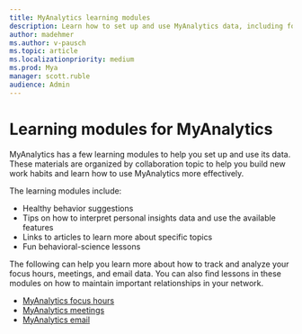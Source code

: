 ```yaml
---
title: MyAnalytics learning modules
description: Learn how to set up and use MyAnalytics data, including focus hours, meetings, email, and after hours data
author: madehmer
ms.author: v-pausch
ms.topic: article
ms.localizationpriority: medium 
ms.prod: Mya
manager: scott.ruble
audience: Admin
---
```


# Learning modules for MyAnalytics

MyAnalytics has a few learning modules to help you set up and use its data. These materials are organized by collaboration topic to help you build new work habits and learn how to use MyAnalytics more effectively.

The learning modules include:

* Healthy behavior suggestions
* Tips on how to interpret personal insights data and use the available features
* Links to articles to learn more about specific topics
* Fun behavioral-science lessons

The following can help you learn more about how to track and analyze your focus hours, meetings, and email data. You can also find lessons in these modules on how to maintain important relationships in your network.

* [MyAnalytics focus hours](MyAnalytics-focus-hours-september-2018.pdf)
* [MyAnalytics meetings](MyAnalytics-meetings-september-2018.pdf)
* [MyAnalytics email](MyAnalytics-email-september-2018.pdf)
